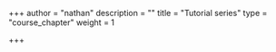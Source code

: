 +++
author = "nathan"
description = ""
title = "Tutorial series"
type = "course_chapter"
weight = 1

+++
